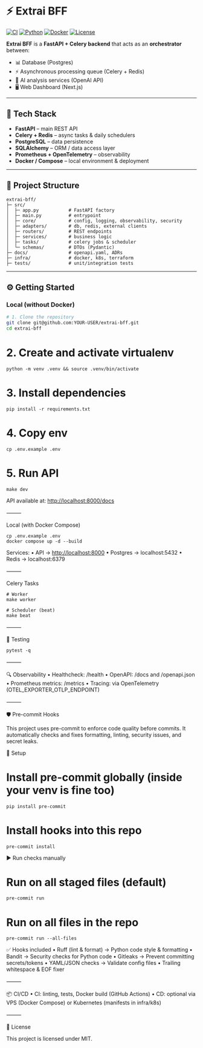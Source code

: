# ⚡ Extrai BFF

[![CI](https://github.com/YOUR-USER/extrai-bff/actions/workflows/ci.yml/badge.svg)](https://github.com/YOUR-USER/extrai-bff/actions/workflows/ci.yml)
[![Python](https://img.shields.io/badge/python-3.11%2B-blue.svg)](https://www.python.org/downloads/release/python-3110/)
[![Docker](https://img.shields.io/badge/docker-ready-blue)](https://www.docker.com/)
[![License](https://img.shields.io/badge/license-MIT-green.svg)](LICENSE)

**Extrai BFF** is a **FastAPI + Celery backend** that acts as an **orchestrator** between:

- 📊 Database (Postgres)  
- ⚡ Asynchronous processing queue (Celery + Redis)  
- 🤖 AI analysis services (OpenAI API)  
- 🖥️ Web Dashboard (Next.js)  

---

## 🚀 Tech Stack

- **FastAPI** – main REST API  
- **Celery + Redis** – async tasks & daily schedulers  
- **PostgreSQL** – data persistence  
- **SQLAlchemy** – ORM / data access layer  
- **Prometheus + OpenTelemetry** – observability  
- **Docker / Compose** – local environment & deployment  

---

## 📂 Project Structure

```
extrai-bff/
├─ src/
│  ├─ app.py           # FastAPI factory
│  ├─ main.py          # entrypoint
│  ├─ core/            # config, logging, observability, security
│  ├─ adapters/        # db, redis, external clients
│  ├─ routers/         # REST endpoints
│  ├─ services/        # business logic
│  ├─ tasks/           # celery jobs & scheduler
│  └─ schemas/         # DTOs (Pydantic)
├─ docs/               # openapi.yaml, ADRs
├─ infra/              # docker, k8s, terraform
├─ tests/              # unit/integration tests
```

---

## ⚙️ Getting Started

### Local (without Docker)
```bash
# 1. Clone the repository
git clone git@github.com:YOUR-USER/extrai-bff.git
cd extrai-bff
```

# 2. Create and activate virtualenv
```
python -m venv .venv && source .venv/bin/activate
```

# 3. Install dependencies
```
pip install -r requirements.txt
```

# 4. Copy env
```
cp .env.example .env
```

# 5. Run API
```
make dev
```

API available at: <http://localhost:8000/docs>

⸻

Local (with Docker Compose)

```
cp .env.example .env
docker compose up -d --build
```

Services:
 • API → <http://localhost:8000>
 • Postgres → localhost:5432
 • Redis → localhost:6379

⸻

Celery Tasks

```
# Worker
make worker

# Scheduler (beat)
make beat
```

⸻

🧪 Testing

```
pytest -q
```

⸻

🔍 Observability
 • Healthcheck: /health
 • OpenAPI: /docs and /openapi.json
 • Prometheus metrics: /metrics
 • Tracing: via OpenTelemetry (OTEL_EXPORTER_OTLP_ENDPOINT)

⸻

🛡️ Pre-commit Hooks

This project uses pre-commit to enforce code quality before commits.
It automatically checks and fixes formatting, linting, security issues, and secret leaks.

🔧 Setup

# Install pre-commit globally (inside your venv is fine too)
```
pip install pre-commit
```

# Install hooks into this repo
```
pre-commit install
```

▶️ Run checks manually

# Run on all staged files (default)
```
pre-commit run
```

# Run on all files in the repo
```
pre-commit run --all-files
```

✅ Hooks included
	•	Ruff (lint & format) → Python code style & formatting
	•	Bandit → Security checks for Python code
	•	Gitleaks → Prevent committing secrets/tokens
	•	YAML/JSON checks → Validate config files
	•	Trailing whitespace & EOF fixer

⸻

📦 CI/CD
 • CI: linting, tests, Docker build (GitHub Actions)
 • CD: optional via VPS (Docker Compose) or Kubernetes (manifests in infra/k8s)

⸻

📝 License

This project is licensed under MIT.

